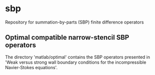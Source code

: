 # sbp
Repository for summation-by-parts (SBP) finite difference operators

## Optimal compatible narrow-stencil SBP operators
The directory 'matlab/optimal' contains the SBP operators presented in 'Weak versus strong wall boundary conditions for the incompressible Navier-Stokes equations'.
